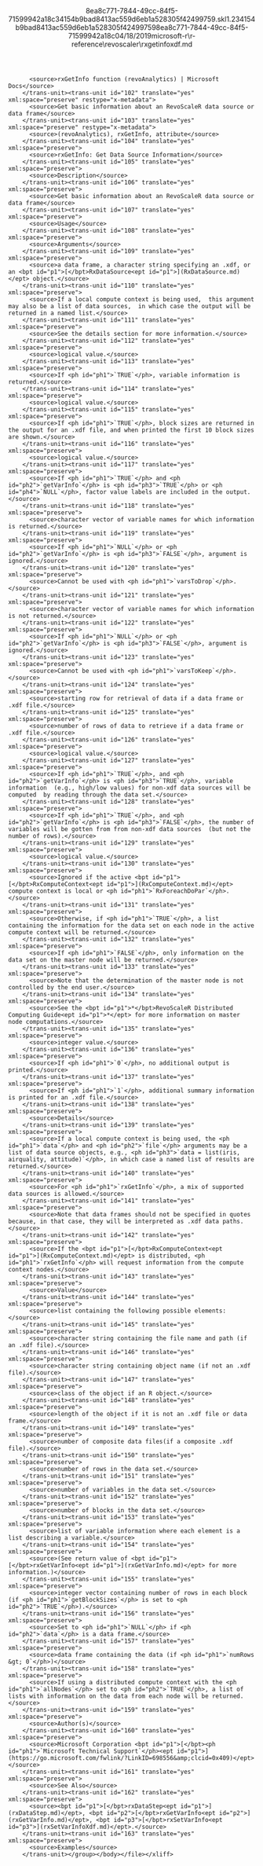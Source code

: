 <?xml version="1.0"?><xliff version="1.2" xmlns="urn:oasis:names:tc:xliff:document:1.2" xmlns:xsi="http://www.w3.org/2001/XMLSchema-instance" xsi:schemaLocation="urn:oasis:names:tc:xliff:document:1.2 xliff-core-1.2-transitional.xsd"><file datatype="xml" original="rxgetinfoxdf.md" source-language="en-US" target-language="en-US"><header><tool tool-id="mdxliff" tool-name="mdxliff" tool-version="1.0-d1654b2" tool-company="Microsoft" /><xliffext:skl_file_name xmlns:xliffext="urn:microsoft:content:schema:xliffextensions">8ea8c771-7844-49cc-84f5-71599942a18c34154b9bad8413ac559d6eb1a528305f42499759.skl</xliffext:skl_file_name><xliffext:version xmlns:xliffext="urn:microsoft:content:schema:xliffextensions">1.2</xliffext:version><xliffext:ms.openlocfilehash xmlns:xliffext="urn:microsoft:content:schema:xliffextensions">34154b9bad8413ac559d6eb1a528305f42499759</xliffext:ms.openlocfilehash><xliffext:ms.sourcegitcommit xmlns:xliffext="urn:microsoft:content:schema:xliffextensions">8ea8c771-7844-49cc-84f5-71599942a18c</xliffext:ms.sourcegitcommit><xliffext:ms.lasthandoff xmlns:xliffext="urn:microsoft:content:schema:xliffextensions">04/18/2019</xliffext:ms.lasthandoff><xliffext:ms.openlocfilepath xmlns:xliffext="urn:microsoft:content:schema:xliffextensions">microsoft-r\r-reference\revoscaler\rxgetinfoxdf.md</xliffext:ms.openlocfilepath></header><body><group id="content" extype="content"><trans-unit id="101" translate="yes" xml:space="preserve" restype="x-metadata">
          <source>rxGetInfo function (revoAnalytics) | Microsoft Docs</source>
        </trans-unit><trans-unit id="102" translate="yes" xml:space="preserve" restype="x-metadata">
          <source>Get basic information about an RevoScaleR data source or data frame</source>
        </trans-unit><trans-unit id="103" translate="yes" xml:space="preserve" restype="x-metadata">
          <source>(revoAnalytics), rxGetInfo, attribute</source>
        </trans-unit><trans-unit id="104" translate="yes" xml:space="preserve">
          <source>rxGetInfo: Get Data Source Information</source>
        </trans-unit><trans-unit id="105" translate="yes" xml:space="preserve">
          <source>Description</source>
        </trans-unit><trans-unit id="106" translate="yes" xml:space="preserve">
          <source>Get basic information about an RevoScaleR data source or data frame</source>
        </trans-unit><trans-unit id="107" translate="yes" xml:space="preserve">
          <source>Usage</source>
        </trans-unit><trans-unit id="108" translate="yes" xml:space="preserve">
          <source>Arguments</source>
        </trans-unit><trans-unit id="109" translate="yes" xml:space="preserve">
          <source>a data frame, a character string specifying an .xdf, or an <bpt id="p1">[</bpt>RxDataSource<ept id="p1">](RxDataSource.md)</ept> object.</source>
        </trans-unit><trans-unit id="110" translate="yes" xml:space="preserve">
          <source>If a local compute context is being used,  this argument may also be a list of data sources,  in which case the output will be returned in a named list.</source>
        </trans-unit><trans-unit id="111" translate="yes" xml:space="preserve">
          <source>See the details section for more information.</source>
        </trans-unit><trans-unit id="112" translate="yes" xml:space="preserve">
          <source>logical value.</source>
        </trans-unit><trans-unit id="113" translate="yes" xml:space="preserve">
          <source>If <ph id="ph1">`TRUE`</ph>, variable information is returned.</source>
        </trans-unit><trans-unit id="114" translate="yes" xml:space="preserve">
          <source>logical value.</source>
        </trans-unit><trans-unit id="115" translate="yes" xml:space="preserve">
          <source>If <ph id="ph1">`TRUE`</ph>, block sizes are returned in the output for an .xdf file, and when printed the first 10 block sizes are shown.</source>
        </trans-unit><trans-unit id="116" translate="yes" xml:space="preserve">
          <source>logical value.</source>
        </trans-unit><trans-unit id="117" translate="yes" xml:space="preserve">
          <source>If <ph id="ph1">`TRUE`</ph> and <ph id="ph2">`getVarInfo`</ph> is <ph id="ph3">`TRUE`</ph> or <ph id="ph4">`NULL`</ph>, factor value labels are included in the output.</source>
        </trans-unit><trans-unit id="118" translate="yes" xml:space="preserve">
          <source>character vector of variable names for which information is returned.</source>
        </trans-unit><trans-unit id="119" translate="yes" xml:space="preserve">
          <source>If <ph id="ph1">`NULL`</ph> or <ph id="ph2">`getVarInfo`</ph> is <ph id="ph3">`FALSE`</ph>, argument is ignored.</source>
        </trans-unit><trans-unit id="120" translate="yes" xml:space="preserve">
          <source>Cannot be used with <ph id="ph1">`varsToDrop`</ph>.</source>
        </trans-unit><trans-unit id="121" translate="yes" xml:space="preserve">
          <source>character vector of variable names for which information is not returned.</source>
        </trans-unit><trans-unit id="122" translate="yes" xml:space="preserve">
          <source>If <ph id="ph1">`NULL`</ph> or <ph id="ph2">`getVarInfo`</ph> is <ph id="ph3">`FALSE`</ph>, argument is ignored.</source>
        </trans-unit><trans-unit id="123" translate="yes" xml:space="preserve">
          <source>Cannot be used with <ph id="ph1">`varsToKeep`</ph>.</source>
        </trans-unit><trans-unit id="124" translate="yes" xml:space="preserve">
          <source>starting row for retrieval of data if a data frame or .xdf file.</source>
        </trans-unit><trans-unit id="125" translate="yes" xml:space="preserve">
          <source>number of rows of data to retrieve if a data frame or .xdf file.</source>
        </trans-unit><trans-unit id="126" translate="yes" xml:space="preserve">
          <source>logical value.</source>
        </trans-unit><trans-unit id="127" translate="yes" xml:space="preserve">
          <source>If <ph id="ph1">`TRUE`</ph>, and <ph id="ph2">`getVarInfo`</ph> is <ph id="ph3">`TRUE`</ph>, variable information  (e.g., high/low values) for non-xdf data sources will be computed  by reading through the data set.</source>
        </trans-unit><trans-unit id="128" translate="yes" xml:space="preserve">
          <source>If <ph id="ph1">`TRUE`</ph>, and <ph id="ph2">`getVarInfo`</ph> is <ph id="ph3">`FALSE`</ph>, the number of variables will be gotten from from non-xdf data sources  (but not the number of rows).</source>
        </trans-unit><trans-unit id="129" translate="yes" xml:space="preserve">
          <source>logical value.</source>
        </trans-unit><trans-unit id="130" translate="yes" xml:space="preserve">
          <source>Ignored if the active <bpt id="p1">[</bpt>RxComputeContext<ept id="p1">](RxComputeContext.md)</ept> compute context is local or <ph id="ph1">`RxForeachDoPar`</ph>.</source>
        </trans-unit><trans-unit id="131" translate="yes" xml:space="preserve">
          <source>Otherwise, if <ph id="ph1">`TRUE`</ph>, a list containing the information for the data set on each node in the active compute context will be returned.</source>
        </trans-unit><trans-unit id="132" translate="yes" xml:space="preserve">
          <source>If <ph id="ph1">`FALSE`</ph>, only information on the data set on the master node will be returned.</source>
        </trans-unit><trans-unit id="133" translate="yes" xml:space="preserve">
          <source>Note that the determination of the master node is not controlled by the end user.</source>
        </trans-unit><trans-unit id="134" translate="yes" xml:space="preserve">
          <source>See the <bpt id="p1">*</bpt>RevoScaleR Distributed Computing Guide<ept id="p1">*</ept> for more information on master node computations.</source>
        </trans-unit><trans-unit id="135" translate="yes" xml:space="preserve">
          <source>integer value.</source>
        </trans-unit><trans-unit id="136" translate="yes" xml:space="preserve">
          <source>If <ph id="ph1">`0`</ph>, no additional output is printed.</source>
        </trans-unit><trans-unit id="137" translate="yes" xml:space="preserve">
          <source>If <ph id="ph1">`1`</ph>, additional summary information is printed for an .xdf file.</source>
        </trans-unit><trans-unit id="138" translate="yes" xml:space="preserve">
          <source>Details</source>
        </trans-unit><trans-unit id="139" translate="yes" xml:space="preserve">
          <source>If a local compute context is being used, the <ph id="ph1">`data`</ph> and <ph id="ph2">`file`</ph> arguments may be a list of data source objects, e.g., <ph id="ph3">`data = list(iris, airquality, attitude)`</ph>, in which case a named list of results are returned.</source>
        </trans-unit><trans-unit id="140" translate="yes" xml:space="preserve">
          <source>For <ph id="ph1">`rxGetInfo`</ph>, a mix of supported data sources is allowed.</source>
        </trans-unit><trans-unit id="141" translate="yes" xml:space="preserve">
          <source>Note that data frames should not be specified in quotes because, in that case, they will be interpreted as .xdf data paths.</source>
        </trans-unit><trans-unit id="142" translate="yes" xml:space="preserve">
          <source>If the <bpt id="p1">[</bpt>RxComputeContext<ept id="p1">](RxComputeContext.md)</ept> is distributed, <ph id="ph1">`rxGetInfo`</ph> will request information from the compute context nodes.</source>
        </trans-unit><trans-unit id="143" translate="yes" xml:space="preserve">
          <source>Value</source>
        </trans-unit><trans-unit id="144" translate="yes" xml:space="preserve">
          <source>list containing the following possible elements:</source>
        </trans-unit><trans-unit id="145" translate="yes" xml:space="preserve">
          <source>character string containing the file name and path (if an .xdf file).</source>
        </trans-unit><trans-unit id="146" translate="yes" xml:space="preserve">
          <source>character string containing object name (if not an .xdf file).</source>
        </trans-unit><trans-unit id="147" translate="yes" xml:space="preserve">
          <source>class of the object if an R object.</source>
        </trans-unit><trans-unit id="148" translate="yes" xml:space="preserve">
          <source>length of the object if it is not an .xdf file or data frame.</source>
        </trans-unit><trans-unit id="149" translate="yes" xml:space="preserve">
          <source>number of composite data files(if a composite .xdf file).</source>
        </trans-unit><trans-unit id="150" translate="yes" xml:space="preserve">
          <source>number of rows in the data set.</source>
        </trans-unit><trans-unit id="151" translate="yes" xml:space="preserve">
          <source>number of variables in the data set.</source>
        </trans-unit><trans-unit id="152" translate="yes" xml:space="preserve">
          <source>number of blocks in the data set.</source>
        </trans-unit><trans-unit id="153" translate="yes" xml:space="preserve">
          <source>list of variable information where each element is a list describing a variable.</source>
        </trans-unit><trans-unit id="154" translate="yes" xml:space="preserve">
          <source>(See return value of <bpt id="p1">[</bpt>rxGetVarInfo<ept id="p1">](rxGetVarInfo.md)</ept> for more information.)</source>
        </trans-unit><trans-unit id="155" translate="yes" xml:space="preserve">
          <source>integer vector containing number of rows in each block (if <ph id="ph1">`getBlockSizes`</ph> is set to <ph id="ph2">`TRUE`</ph>).</source>
        </trans-unit><trans-unit id="156" translate="yes" xml:space="preserve">
          <source>Set to <ph id="ph1">`NULL`</ph> if <ph id="ph2">`data`</ph> is a data frame.</source>
        </trans-unit><trans-unit id="157" translate="yes" xml:space="preserve">
          <source>data frame containing the data (if <ph id="ph1">`numRows &gt; 0`</ph>)</source>
        </trans-unit><trans-unit id="158" translate="yes" xml:space="preserve">
          <source>If using a distributed compute context with the <ph id="ph1">`allNodes`</ph> set to <ph id="ph2">`TRUE`</ph>, a list of lists with information on the data from each node will be returned.</source>
        </trans-unit><trans-unit id="159" translate="yes" xml:space="preserve">
          <source>Author(s)</source>
        </trans-unit><trans-unit id="160" translate="yes" xml:space="preserve">
          <source>Microsoft Corporation <bpt id="p1">[</bpt><ph id="ph1">`Microsoft Technical Support`</ph><ept id="p1">](https://go.microsoft.com/fwlink/?LinkID=698556&amp;clcid=0x409)</ept></source>
        </trans-unit><trans-unit id="161" translate="yes" xml:space="preserve">
          <source>See Also</source>
        </trans-unit><trans-unit id="162" translate="yes" xml:space="preserve">
          <source><bpt id="p1">[</bpt>rxDataStep<ept id="p1">](rxDataStep.md)</ept>, <bpt id="p2">[</bpt>rxGetVarInfo<ept id="p2">](rxGetVarInfo.md)</ept>, <bpt id="p3">[</bpt>rxSetVarInfo<ept id="p3">](rxSetVarInfoXdf.md)</ept>.</source>
        </trans-unit><trans-unit id="163" translate="yes" xml:space="preserve">
          <source>Examples</source>
        </trans-unit></group></body></file></xliff>